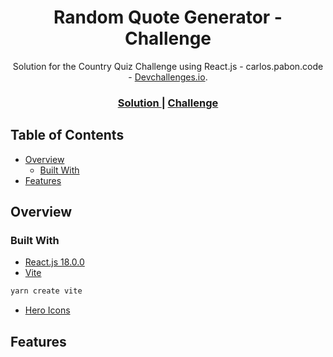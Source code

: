 <h1 align="center">Random Quote Generator - Challenge</h1>

<div align="center">
   Solution for the Country Quiz Challenge using React.js - carlos.pabon.code - <a href="http://devchallenges.io" target="_blank">Devchallenges.io</a>.
</div>

<div align="center">

  <h3>
    <a href="">
      Solution
    </a>
    <span> | </span>
    <a href="https://devchallenges.io/challenges/Bu3G2irnaXmfwQ8sZkw8">
      Challenge
    </a>
  </h3>
</div>

## Table of Contents

- [Overview](#overview)
  - [Built With](#built-with)
- [Features](#features)

## Overview

### Built With

- [React.js 18.0.0](https://es.reactjs.org/)
- [Vite](https://vitejs.dev/)

```sh
yarn create vite
```

- [Hero Icons](https://heroicons.com/)

## Features
